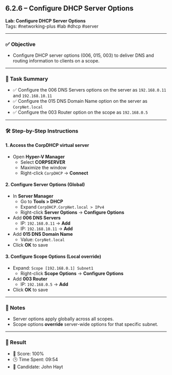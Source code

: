 ## 6.2.6 – Configure DHCP Server Options  
**Lab: Configure DHCP Server Options**  
Tags: #networking-plus #lab #dhcp #server  

---

### ✅ Objective  
- Configure DHCP server options (006, 015, 003) to deliver DNS and routing information to clients on a scope.

---

### 🧪 Task Summary  
- ✅ Configure the 006 DNS Servers options on the server as `192.168.0.11` and `192.168.10.11`  
- ✅ Configure the 015 DNS Domain Name option on the server as `CorpNet.local`  
- ✅ Configure the 003 Router option on the scope as `192.168.0.5`  

---

### 🛠️ Step-by-Step Instructions  

#### 1. Access the CorpDHCP virtual server  
- Open **Hyper-V Manager**  
  - Select **CORPSERVER**  
  - Maximize the window  
  - Right-click `CorpDHCP` → **Connect**

#### 2. Configure Server Options (Global)  
- In **Server Manager**  
  - Go to **Tools > DHCP**  
  - Expand `CorpDHCP.CorpNet.local > IPv4`  
  - Right-click **Server Options** → **Configure Options**  
- Add **006 DNS Servers**  
  - IP: `192.168.0.11` → **Add**  
  - IP: `192.168.10.11` → **Add**  
- Add **015 DNS Domain Name**  
  - Value: `CorpNet.local`  
- Click **OK** to save  

#### 3. Configure Scope Options (Local override)  
- Expand: `Scope [192.168.0.1] Subnet1`  
  - Right-click **Scope Options** → **Configure Options**  
- Add **003 Router**  
  - IP: `192.168.0.5` → **Add**  
- Click **OK** to save  

---

### 🧱 Notes  
- Server options apply globally across all scopes.  
- Scope options **override** server-wide options for that specific subnet.  

---

### 🧾 Result  
- 💯 Score: 100%  
- 🕒 Time Spent: 09:54  
- 🧑 Candidate: John Hayt  


